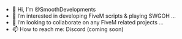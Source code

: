- 👋 Hi, I’m @SmoothDevelopments
- 👀 I’m interested in developing FiveM scripts & playing SWGOH ...
- 💞️ I’m looking to collaborate on any FiveM related projects ...
- 📫 How to reach me: Discord (coming soon)

<!---
SmoothDevelopments/SmoothDevelopments is a ✨ special ✨ repository because its `README.md` (this file) appears on your GitHub profile.
You can click the Preview link to take a look at your changes.
--->
